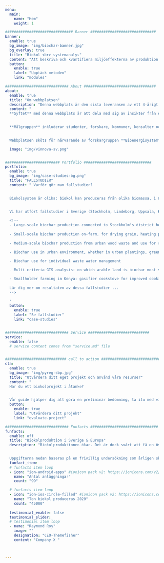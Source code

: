 ```yaml
---
menu:
  main:
    name: "Hem"
    weight: 1

############################### Banner ##############################
banner:
  enable: true
  bg_image: "img/biochar-banner.jpg"
  bg_overlay: true
  title: "Biokol <br> systemanalys"
  content: "Att beskriva och kvantifiera miljöeffekterna av produktion och användning av biokol på ett systematiskt sätt"
  button:
    enable: true
    label: "Upptäck metoden"
    link: "modules"

############################# About #################################
about:
  enable: true
  title: "Om webbplatsen"
  description: "Denna webbplats är den sista leveransen av ett 4-årigt forskningsprojekt finansierat av Vinnova, den svenska innovationsmyndigheten. Projektet utvärderade energi-, klimat- och miljökonsekvenserna av att använda biokolteknik i Sverige."
  content: "
  **Syftet** med denna webbplats är att dela med sig av insikter från olika fallstudier, i Sverige och utanför, men också att presentera metoder, data och modeller för att studera biokolsystem.
  

  **Målgruppen** inkluderar studenter, forskare, kommuner, konsulter och industriföretag, oavsett deras tidigare kunskapsnivå om biokol eller miljösystemanalys.
  

  Webbplatsen sköts för närvarande av forskargruppen **Bioenergisystem** vid Sveriges Lantbruksuniversitet (SLU). Innehållet är tänkt att uppdateras med nya fallstudier, data och modeller. Bidrag är välkomna: antingen <u><a href='mailto:cecilia.sundberg@slu.se?subject=Bidragsidéer för biokolsystem'> kontakta oss</a></u> med förslag, eller kolla in <u><a href='https://github.com/SLU-biochar/biochar-systems-dev' target='_blank'>bidragsguiden</a></u>."

  image: "img/vinnova-sv.png"


######################### Portfolio ###############################
portfolio:
  enable: true
  bg_image: "img/case-studies-bg.png"
  title: "FALLSTUDIER"
  content: " Varför gör man fallstudier? 
  

  Biokolsystem är olika: biokol kan produceras från olika biomassa, i många typer av pyrolysreaktorer, i olika skalor och användas i olika tillämpningar, på alla kontinenter. *Alla dessa möjliga konfigurationer kan leda till mycket olika miljöprestanda.*


  Vi har utfört fallstudier i Sverige (Stockholm, Lindeborg, Uppsala, Helsingborg) & utomlands (Kenya).
  
  <!--
  - Large-scale biochar production connected to Stockholm's district heating, and biochar use as animal feed supplement and manure additive on dairy farms.
  
  - Small-scale biochar production on-farm, for drying grain, heating premises and greenhouses. 
  
  - Medium-scale biochar production from urban wood waste and use for remediation of contaminated soils
  
  - Biochar use in urban environment, whether in urban plantings, green roofs, water filters, concrete. 

  - Biochar use for individual waste water management

  - Multi-criteria GIS analysis: on which arable land is biochar most suited in Sweden?

  - Smallholder farming in Kenya: gasifier cookstove for improved cooking & biochar for improved soil fertility on degraded soils
  
  Lär dig mer om resultaten av dessa fallstudier ...
  -->

  "
  button:
    enable: true
    label: "Se fallstudier"
    link: "case-studies"


############################# Service ############################
service:
  enable: false
  # service content comes from "service.md" file


############################ call to action ###########################
cta:
  enable: true
  bg_image: "img/pyreg-sbp.jpg"
  title: "Utvärdera ditt eget projekt och använd våra resurser"
  content: "
  Har du ett biokolprojekt i åtanke?
  

  Vår guide hjälper dig att göra en preliminär bedömning, ta itu med viktiga ämnen och kontrollera om några av våra resurser kan användas i ditt fall."
  button:
    enable: true
    label: "Utvärdera ditt projekt"
    link: "evaluate-project"

############################# Funfacts ###############################
funfacts:
  enable: off
  title: "Biokolproduktion i Sverige & Europa"
  description: "Biokolproduktionen ökar. Det är dock svårt att få en överblick över produktionsvolymerna för biokol genom åren.
  

  Uppgifterna nedan baseras på en frivillig undersökning som årligen skickas ut till biokolproducenter."
  funfact_item:
  # funfacts item loop
  - icon: "ion-android-apps" #ionicon pack v2: https://ionicons.com/v2/
    name: "Antal anläggningar"
    count: "99"

  # funfacts item loop
  - icon: "ion-ios-circle-filled" #ionicon pack v2: https://ionicons.com/v2/
    name: "Ton biokol produceras 2020"
    count: "45000"
  
  testimonial_enable: false
  testimonial_slider:
  # testimonial item loop
  - name: "Raymond Roy"
    image: ""
    designation: "CEO-Themefisher"
    content: "Company X "



---
```

